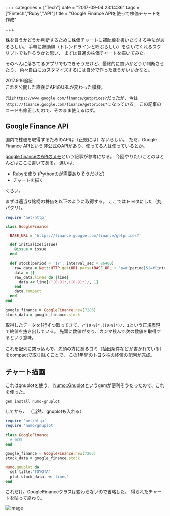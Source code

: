 +++
categories = ["Tech"]
date = "2017-09-04 23:14:36"
tags = ["Fintech","Ruby","API"]
title = "Google Finance APIを使って株価チャートを作成"

+++

株を買うかどうか判断するために株価チャートに補助線を書いたりする手法があるらしい。
手軽に補助線（トレンドラインと呼ぶらしい）を引いてくれるスクリプトでも作ろうかと思い、
まずは普通の株価チャートを描いてみた。

そのへんに落ちてるアプリでもできそうだけど、最終的に買いかどうか判断させたり、
色々自由にカスタマイズするには自分で作ったほうがいいかなと。

<!--more-->

2017.9.16追記  
これを公開した直後にAPIのURLが変わった模様。

元は`https://www.google.com/finance/getprices?`だったが、今は`https://finance.google.com/finance/getprices?`になっている。
この記事のコードも修正したので、そのまま使えるはず。


## Google Finance API
国内で株価を取得するためのAPIは（正規には）ないらしい。
ただ、Google Finance APIという非公式のAPIがあり、使ってる人は使っているとか。

[google financeのAPIのメモ](http://ymtttk.hatenablog.jp/entry/2017/02/18/192130)という記事が参考になる。
今回やりたいことのほとんどはここに書いてある。
違いは、

- Rubyを使う (Pythonのが需要ありそうだけど) 
- チャートを描く

くらい。

まずは適当な銘柄の株価を以下のように取得する。
ここではトヨタにした（丸パクリ）。

```ruby
require 'net/http'

class GoogleFinance

  BASE_URL = 'https://finance.google.com/finance/getprices?'

  def initialize(issue)
    @issue = issue
  end

  def stock(period = '1Y', interval_sec = 86400)
    raw_data = Net::HTTP.get(URI.parse(BASE_URL + "p=#{period}&i=#{interval_sec}&x=TYO&q=#{@issue}"))
    data = []
    raw_data.lines do |line|
      data << line[/^[0-9]*,([0-9]*)/, 1]
    end
    data.compact
  end
end

google_finance = GoogleFinance.new(7203)
stock_data = google_finance.stock
```

取得したデータを1行ずつ取ってきて、`/^[0-9]*,([0-9]*)/, 1`という正規表現で終値を抜き出している。
先頭に数値があり、カンマ挟んで次の数値を取得するという意味。

これを配列に突っ込んで、先頭の方にあるゴミ（抽出条件などが書かれている）をcompactで取り除くことで、
この1年間のトヨタ株の終値の配列が完成。


## チャート描画
これはgnuplotを使う。
[Numo::Gnuplot](https://github.com/ruby-numo/gnuplot)というgemが便利そうだったので、これを使った。

```bash
gem install numo-gnuplot
```

してから、
（当然、gnuplotも入れる）

```ruby
require 'net/http'
require 'numo/gnuplot'

class GoogleFinance
  # 省略
end

google_finance = GoogleFinance.new(7203)
stock_data = google_finance.stock

Numo.gnuplot do
  set title:'TOYOTA'
  plot stock_data, w:'lines'
end
```

これだけ。GoogleFinanceクラスは変わらないので省略した。
得られたチャートを貼って終わり。

![image](http://ift.tt/2wAIcS7)
